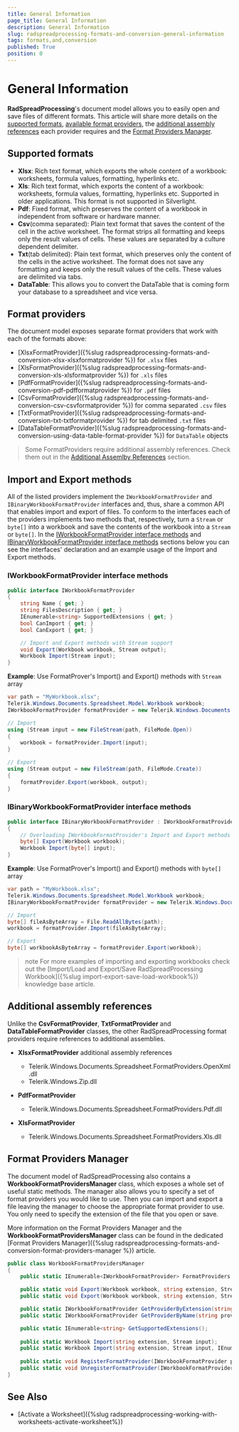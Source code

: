```yaml
---
title: General Information
page_title: General Information
description: General Information
slug: radspreadprocessing-formats-and-conversion-general-information
tags: formats,and,conversion
published: True
position: 0
---
```


# General Information

__RadSpreadProcessing__'s document model allows you to easily open and save files of different formats. This article will share more details on the [supported formats](#supported-formats), [available format providers](#format-providers), the [additional assembly references](#additional-assembly-references) each provider requires and the [Format Providers Manager](#format-providers-manager).

## Supported formats      

* __Xlsx__: Rich text format, which exports the whole content of a workbook: worksheets, formula values, formatting, hyperlinks etc.
* __Xls__: Rich text format, which exports the content of a workbook: worksheets, formula values, formatting, hyperlinks etc. Supported in older applications. This format is not supported in Silverlight.
* __Pdf__: Fixed format, which preserves the content of a workbook in independent from software or hardware manner.
* __Csv__(comma separated): Plain text format that saves the content of the cell in the active worksheet. The format strips all formatting and keeps only the result values of cells. These values are separated by a culture dependent delimiter.
* __Txt__(tab delimited): Plain text format, which preserves only the content of the cells in the active worksheet. The format does not save any formatting and keeps only the result values of the cells. These values are delimited via tabs.
* **DataTable**: This allows you to convert the DataTable that is coming form your database to a spreadsheet and vice versa. 


## Format providers​          

The document model exposes separate format providers that work with each of the formats above: 
- [XlsxFormatProvider]({%slug radspreadprocessing-formats-and-conversion-xlsx-xlsxformatprovider %}) for `.xlsx` files
- [XlsFormatProvider]({%slug radspreadprocessing-formats-and-conversion-xls-xlsformatprovider %}) for `.xls` files
- [PdfFormatProvider]({%slug radspreadprocessing-formats-and-conversion-pdf-pdfformatprovider %}) for `.pdf` files
- [CsvFormatProvider]({%slug radspreadprocessing-formats-and-conversion-csv-csvformatprovider %}) for comma separated `.csv` files
- [TxtFormatProvider]({%slug radspreadprocessing-formats-and-conversion-txt-txtformatprovider %}) for tab delimited `.txt` files
- [DataTableFormatProvider]({%slug radspreadprocessing-formats-and-conversion-using-data-table-format-provider %}) for `DataTable` objects


> Some FormatProviders require additional assembly references. Check them out in the [Additional Assemlby References](#additional-assembly-references) section.
 
## Import and Export methods

All of the listed providers implement the `IWorkbookFormatProvider` and `IBinaryWorkbookFormatProvider` interfaces and, thus, share a common API that enables import and export of files. To conform to the interfaces each of the providers implements two methods that, respectively, turn a `Stream` or `byte[]` into a workbook and save the contents of the workbook into a `Stream` or `byte[]`. In the [IWorkbookFormatProvider interface methods](#iworkbookformatprovider-interface-methods) and  [IBinaryWorkbookFormatProvider interface methods](#ibinaryworkbookformatprovider-interface-methods) sections below you can see the interfaces' declaration and an example usage of the Import and Export methods.

### IWorkbookFormatProvider interface methods

````C#
public interface IWorkbookFormatProvider
{
    string Name { get; }
    string FilesDescription { get; }
    IEnumerable<string> SupportedExtensions { get; }
    bool CanImport { get; }
    bool CanExport { get; }

    // Import and Export methods with Stream support
    void Export(Workbook workbook, Stream output);
    Workbook Import(Stream input);
}
````

__Example__: Use FormatProver's Import() and Export() methods with `Stream` array 

````C#
var path = "MyWorkbook.xlsx";
Telerik.Windows.Documents.Spreadsheet.Model.Workbook workbook;
IWorkbookFormatProvider formatProvider = new Telerik.Windows.Documents.Spreadsheet.FormatProviders.OpenXml.Xlsx.XlsxFormatProvider();

// Import 
using (Stream input = new FileStream(path, FileMode.Open))
{
    workbook = formatProvider.Import(input);
}

// Export
using (Stream output = new FileStream(path, FileMode.Create))
{
    formatProvider.Export(workbook, output);
}
````


### IBinaryWorkbookFormatProvider interface methods

````C#
public interface IBinaryWorkbookFormatProvider : IWorkbookFormatProvider
{
    // Overloading IWorkbookFormatProvider's Import and Export methods to support byte[]
    byte[] Export(Workbook workbook);
    Workbook Import(byte[] input);
}
````

__Example__: Use FormatProver's Import() and Export() methods with `byte[]` array 

````C#
var path = "MyWorkbook.xlsx";
Telerik.Windows.Documents.Spreadsheet.Model.Workbook workbook;
IBinaryWorkbookFormatProvider formatProvider = new Telerik.Windows.Documents.Spreadsheet.FormatProviders.OpenXml.Xlsx.XlsxFormatProvider();

// Import
byte[] fileAsByteArray = File.ReadAllBytes(path);
workbook = formatProvider.Import(fileAsByteArray);

// Export
byte[] workbookAsByteArray = formatProvider.Export(workbook);
````

>note For more examples of importing and exporting workbooks check out the [Import/Load and Export/Save RadSpreadProcessing Workbook]({%slug import-export-save-load-workbook%}) knowledge base article.

## Additional assembly references

Unlike the __CsvFormatProvider__, __TxtFormatProvider__ and __DataTableFormatProvider__ classes, the other RadSpreadProcessing format providers require references to additional assemblies.

- **XlsxFormatProvider** additional assembly references
  * Telerik.Windows.Documents.Spreadsheet.FormatProviders.OpenXml.dll
  * Telerik.Windows.Zip.dll

- **PdfFormatProvider**
  * Telerik.Windows.Documents.Spreadsheet.FormatProviders.Pdf.dll

- **XlsFormatProvider**
  * Telerik.Windows.Documents.Spreadsheet.FormatProviders.Xls.dll


## Format Providers Manager

The document model of RadSpreadProcessing also contains a __WorkbookFormatProvidersManager__ class, which exposes a whole set of useful static methods. The manager also allows you to specify a set of format providers you would like to use. Then you can import and export a file leaving the manager to choose the appropriate format provider to use. You only need to specify the extension of the file that you open or save.

More information on the Format Providers Manager and the __WorkbookFormatProvidersManager__ class can be found in the dedicated [Format Providers Manager]({%slug radspreadprocessing-formats-and-conversion-format-providers-manager %}) article.
      
````C#
public class WorkbookFormatProvidersManager
{
    public static IEnumerable<IWorkbookFormatProvider> FormatProviders { get; }

    public static void Export(Workbook workbook, string extension, Stream output);
    public static void Export(Workbook workbook, string extension, Stream output, IEnumerable<IWorkbookFormatProvider> formatProviders);

    public static IWorkbookFormatProvider GetProviderByExtension(string extension);
    public static IWorkbookFormatProvider GetProviderByName(string providerName);

    public static IEnumerable<string> GetSupportedExtensions();
    
    public static Workbook Import(string extension, Stream input);
    public static Workbook Import(string extension, Stream input, IEnumerable<IWorkbookFormatProvider> formatProviders);
    
    public static void RegisterFormatProvider(IWorkbookFormatProvider provider);
    public static void UnregisterFormatProvider(IWorkbookFormatProvider provider);
}
````

## See Also

 * [Activate a Worksheet]({%slug radspreadprocessing-working-with-worksheets-activate-worksheet%})
